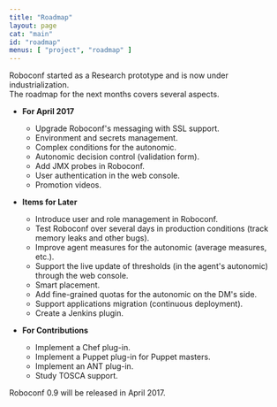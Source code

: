 ```yaml
---
title: "Roadmap"
layout: page
cat: "main"
id: "roadmap"
menus: [ "project", "roadmap" ]
---
```


Roboconf started as a Research prototype and is now under industrialization.  
The roadmap for the next months covers several aspects.

<!-- 
	 &nbsp; <span class="glyphicon glyphicon-ok"></span>
	 &nbsp; <span class="glyphicon glyphicon-time"></span>
-->


* **For April 2017**

	* Upgrade Roboconf's messaging with SSL support.
	* Environment and secrets management.
	* Complex conditions for the autonomic.
	* Autonomic decision control (validation form).
	* Add JMX probes in Roboconf.
	* User authentication in the web console.
	* Promotion videos.


* **Items for Later**

	* Introduce user and role management in Roboconf.
	* Test Roboconf over several days in production conditions (track memory leaks and other bugs).
	* Improve agent measures for the autonomic (average measures, etc.).
	* Support the live update of thresholds (in the agent's autonomic) through the web console.
	* Smart placement.
	* Add fine-grained quotas for the autonomic on the DM's side.
	* Support applications migration (continuous deployment).
	* Create a Jenkins plugin.


* **For Contributions**

	* Implement a Chef plug-in.
	* Implement a Puppet plug-in for Puppet masters.
	* Implement an ANT plug-in.
	* Study TOSCA support.


Roboconf 0.9 will be released in April 2017.
